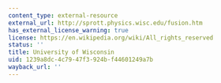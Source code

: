 ```yaml
---
content_type: external-resource
external_url: http://sprott.physics.wisc.edu/fusion.htm
has_external_license_warning: true
license: https://en.wikipedia.org/wiki/All_rights_reserved
status: ''
title: University of Wisconsin
uid: 1239a8dc-4c79-47f3-924b-f44601249a7b
wayback_url: ''
---
```

